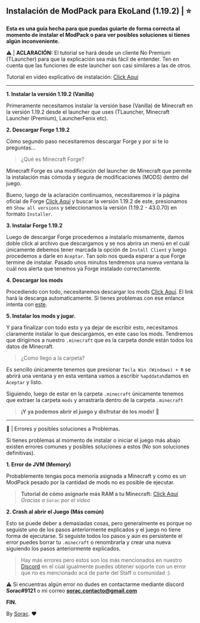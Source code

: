  Instalación de ModPack para EkoLand (1.19.2) | ⭐
--
 **Esta es una guía hecha para que puedas guiarte de forma correcta al momento de instalar el ModPack o para ver posibles soluciones si tienes algún inconveniente.**

⚠ | **ACLARACIÓN:** El tutorial se hará desde un cliente No Premium (TLauncher) para que la explicación sea más fácil de entender. Ten en cuenta que las funciones de este launcher son casi similares a las de otros.

 Tutorial en video explicativo de instalación: <a href="https://www.youtube.com/watch?v=qFpITQIn4e4" rel="nofollow">Click Aquí</a>
<hr>

 **1. Instalar la versión 1.19.2 (Vanilla)**

 Primeramente necesitamos instalar la versión base (Vanilla) de Minecraft en la versión 1.19.2 desde el launcher que uses (TLauncher, Minecraft Launcher (Premium), LauncherFenix etc).
 
**2. Descargar Forge 1.19.2**

 Cómo segundo paso necesitaremos descargar Forge y por si te lo preguntas...

> ¿Qué es Minecraft Forge?

 Minecraft Forge es una modificación del launcher de Minecraft que permite la instalación más cómoda y segura de modificaciones (MODS) dentro del juego.

 Bueno, luego de la aclaración continuamos, necesitaremos ir la página oficial de Forge <a href="https://files.minecraftforge.net/net/minecraftforge/forge/index_1.19.2.html" rel="nofollow">Click Aquí</a> y buscar la versión 1.19.2 de este, presionamos en `Show all versions` y seleccionamos la versión (1.19.2 - 43.0.70) en formato `Installer`.
 
**3. Instalar Forge 1.19.2**

 Luego de descargar Forge procedemos a instalarlo mismamente, damos doble click al archivo que descargamos y se nos abrira un menú en el cuál únicamente debemos tener marcada la opción de `Install Client` y luego procedemos a darle en `Aceptar`. Tan solo nos queda esperar a que Forge termine de instalar. Pasado unos minutos tendremos una nueva ventana la cuál nos alerta que tenemos ya Forge instalado correctamente.
 
**4. Descargar los mods**

 Procediendo con todo, necesitaremos descargar los mods <a href="https://doc-0k-08-docs.googleusercontent.com/docs/securesc/i9v1b69lebfg2dcapngold5l2pcaipvc/a9qc9g1ast5dncikp4dhplkvjoi2l71p/1660199925000/01887226982728767721/01887226982728767721/1UOmRqLDEjUPaIa1HG0dCXCzMRISQLM2P?e=download&ax=AI9vYm4frfZFqxsuukyJ8-_77f-7nMJ15sOCDcD57lrGPG13mWnCzFRxpboMtE91c7hovms2d4sAe_r-9p741dWuRtvOsr1GDjnwkbzcUumyHIRTABhiQV7ZAjmNyVnQg2MZhYtq2_k9mG5wgWxLriYEeP9rB_9Wb2pgW9JtIRHBCqcn5y42oTqno-LmAULbDmwAyIwdlnRGAMIQSHKnkLpk-4LTiiv72o7AchJbVXkqGwK5zv0RPadJK3Vp8pUxPaTJ1o1CwugfTnTptr2cAXyzOn2vTZEDAWprFCK2fVIgENT9q5-rE7BaJdO6k8zsJcDXHNHBTZxoHwuIKmaMQq2nzF0EpsdeFg__4iy9zdt24DLZgteoHkSXr2dgAAKDavzS3ILZPbk2yCLJN6ijF-UOV8eL-PRNTwq2ff9rLZHVT25l1R0QwaBkDx2VFluLINT_nZ1bCnzIGwJdt4bWcef7YznNfKZubhM0Ec8StKGWfEwpxfaoO3kpU7ey4eiLRTGpJlNlpisPNN3tZLT80qA7BQXLwC-mc_38qbJWdr7MMh34AGlQa-RToBXOQ7dw6-e2EpwbtZmDjTXgtQuXX6QicYUy4GEKWcNgGnPzHQJG4psqzzWEbfe1mjGrExqkx4eU36g-BbrP6o8W2nC7YdV4TDtjwKEzT1axcaWhCTtLZYWi6k02E459STwnfQxd4S0be8gAkdSP80h_aLQZZnAtfKlCJWOD2IMBcAsLS7NbE7qKhTf1VUeuzNavsMT3dTdtRetFSyahEv5ll8J8YXlcZQppEtATf_dQeZX55_3xU2xBNTaLTbAoQjKYBR-nGT8Ps__pSFU-R1O6ZICB45P7su6wXqtz&uuid=84c55294-5020-41b4-9a3b-5c96a1928829&authuser=0&nonce=e2v45k29l228c&user=01887226982728767721&hash=bh342dm10o5c25d43tekmip9llevugp1" rel="nofollow">Click Aquí</a>. El link hará la descarga automaticamente. Si tienes problemas con ese enlance intenta con <a href="https://drive.google.com/file/d/1UOmRqLDEjUPaIa1HG0dCXCzMRISQLM2P/view?usp=sharing" rel="nofollow">este</a>.
 
**5. Instalar los mods y jugar.**

 Y para finalizar con todo esto y ya dejar de escribir esto, necesitamos claramente instalar lo que descargamos, en este caso los mods. Tendremos que dirigirnos a nuestro `.minecraft` que es la carpeta donde están todos los datos de Minecraft.
 
 > ¿Como llego a la carpeta?
 
 Es sencillo únicamente tenemos que presionar `Tecla Win (Windows) + R` se abrirá una ventana y en esta ventana vamos a escribir `%apddata%`damos en `Aceptar` y listo.
 
 Siguiendo, luego de estar en la carpeta `.minecraft` únicamente tenemos que extraer la carpeta `mods` y arrastrarla dentro de la carpeta `.minecraft`
 
 > **¡Y ya podemos abrir el juego y disfrutar de los mods!** 🚗
 <hr>
🚩 | Errores y posibles soluciones a Problemas.

 Si tienes problemas al momento de instalar o iniciar el juego más abajo existen errores comunes y posibles soluciones a estos (No son soluciones definitivas).
 
 **1. Error de JVM (Memory)**
 
 Probablemente tengas poca memoria asignada a Minecraft y como es un ModPack pesado por la cantidad de mods no es posible de ejecutar.
 
> **Tutorial de cómo asignarle más RAM a tu Minecraft:** <a href="https://youtu.be/qFpITQIn4e4?t=43" rel="nofollow">Click Aquí</a> *Gracias a `Sorac` por el video*
 
 **2. Crash al abrir el Juego (Más común)**
 
 Esto se puede deber a demasiadas cosas, pero generalmente es porque no seguiste uno de los pasos anteriormente explicados y el juego no tiene forma de ejecutarse.
 Si seguiste todos los pasos y aún es persistente el error puedes borrar tu `.minecraft` o renombrarla y crear una nueva siguiendo los pasos anteriormente explicados.
 
> Hay más errores pero estos son los más mencionados en nuestro <a href="https://discord.gg/XAxH9Q7Jby" rel="nofollow">Discord</a> en el cúal igualmente puedes obtener soporte con un error que no es mencionado acá de parte del Staff o comunidad :).

⚠ Si encuentras algún error no dudes en contactarme mediante discord **Sorac#9121** o mi correo **sorac.contacto@gmail.com**

**FIN.**

By <a href="https://www.twitch.tv/elsorac_" rel="nofollow">Sorac</a>. ❤



